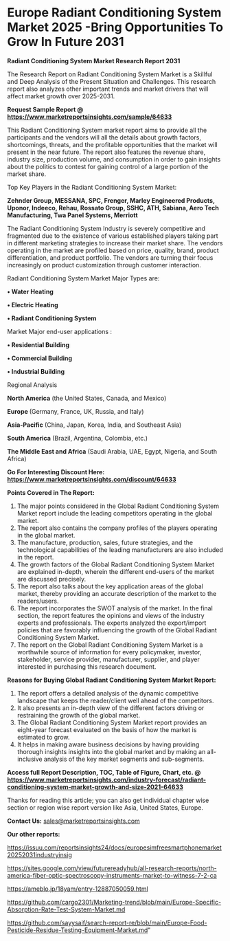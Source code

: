 # Europe Radiant Conditioning System Market 2025 -Bring Opportunities To Grow In Future 2031

<strong>Radiant Conditioning System Market Research Report 2031</strong>

The Research Report on Radiant Conditioning System Market is a Skillful and Deep Analysis of the Present Situation and Challenges. This research report also analyzes other important trends and market drivers that will affect market growth over 2025-2031.

<strong>Request Sample Report @ <a href=https://www.marketreportsinsights.com/sample/64633>https://www.marketreportsinsights.com/sample/64633</a></strong>

This Radiant Conditioning System market report aims to provide all the participants and the vendors will all the details about growth factors, shortcomings, threats, and the profitable opportunities that the market will present in the near future. The report also features the revenue share, industry size, production volume, and consumption in order to gain insights about the politics to contest for gaining control of a large portion of the market share.

Top Key Players in the Radiant Conditioning System Market:

<strong>Zehnder Group, MESSANA, SPC, Frenger, Marley Engineered Products, Uponor, Indeeco, Rehau, Rossato Group, SSHC, ATH, Sabiana, Aero Tech Manufacturing, Twa Panel Systems, Merriott</strong>

The Radiant Conditioning System Industry is severely competitive and fragmented due to the existence of various established players taking part in different marketing strategies to increase their market share. The vendors operating in the market are profiled based on price, quality, brand, product differentiation, and product portfolio. The vendors are turning their focus increasingly on product customization through customer interaction.

Radiant Conditioning System Market Major Types are:

<strong>• Water Heating

• Electric Heating

• Radiant Conditioning System</strong>

Market Major end-user applications :

<strong>• Residential Building

• Commercial Building

• Industrial Building</strong>

Regional Analysis

</u><strong><b>North America</b></strong> (the United States, Canada, and Mexico)

<strong><b>Europe </b></strong>(Germany, France, UK, Russia, and Italy)

<strong><b>Asia-Pacific</b></strong> (China, Japan, Korea, India, and Southeast Asia)

<strong><b>South America</b></strong> (Brazil, Argentina, Colombia, etc.)

<strong><b>The Middle East and Africa</b></strong> (Saudi Arabia, UAE, Egypt, Nigeria, and South Africa)

<strong>Go For Interesting Discount Here: <a href=https://www.marketreportsinsights.com/discount/64633>https://www.marketreportsinsights.com/discount/64633</a></strong>

<strong>Points Covered in The Report:</strong>
<ol>
  <li>The major points considered in the Global Radiant Conditioning System Market report include the leading competitors operating in the global market.</li>
  <li>The report also contains the company profiles of the players operating in the global market.</li>
  <li>The manufacture, production, sales, future strategies, and the technological capabilities of the leading manufacturers are also included in the report.</li>
  <li>The growth factors of the Global Radiant Conditioning System Market are explained in-depth, wherein the different end-users of the market are discussed precisely.</li>
  <li>The report also talks about the key application areas of the global market, thereby providing an accurate description of the market to the readers/users.</li>
  <li>The report incorporates the SWOT analysis of the market. In the final section, the report features the opinions and views of the industry experts and professionals. The experts analyzed the export/import policies that are favorably influencing the growth of the Global Radiant Conditioning System Market.</li>
  <li>The report on the Global Radiant Conditioning System Market is a worthwhile source of information for every policymaker, investor, stakeholder, service provider, manufacturer, supplier, and player interested in purchasing this research document.</li>
</ol>
<strong>Reasons for Buying Global Radiant Conditioning System Market Report:</strong>

<ol>
  <li>The report offers a detailed analysis of the dynamic competitive landscape that keeps the reader/client well ahead of the competitors.</li>
  <li>It also presents an in-depth view of the different factors driving or restraining the growth of the global market.</li>
  <li>The Global Radiant Conditioning System Market report provides an eight-year forecast evaluated on the basis of how the market is estimated to grow.</li>
  <li>It helps in making aware business decisions by having providing thorough insights insights into the global market and by making an all-inclusive analysis of the key market segments and sub-segments.</li>
</ol>
<strong>Access full Report Description, TOC, Table of Figure, Chart, etc. @ <a href=https://www.marketreportsinsights.com/industry-forecast/radiant-conditioning-system-market-growth-and-size-2021-64633>https://www.marketreportsinsights.com/industry-forecast/radiant-conditioning-system-market-growth-and-size-2021-64633</a></strong>


Thanks for reading this article; you can also get individual chapter wise section or region wise report version like Asia, United States, Europe.

<strong>Contact Us:</strong>
sales@marketreportsinsights.com

<strong>Our other reports:</strong>

<a href=https://issuu.com/reportsinsights24/docs/europesimfreesmartphonemarket20252031industryinsig>https://issuu.com/reportsinsights24/docs/europesimfreesmartphonemarket20252031industryinsig</a>

<a href=https://sites.google.com/view/futurereadyhub/all-research-reports/north-america-fiber-optic-spectroscopy-instruments-market-to-witness-7-2-ca>https://sites.google.com/view/futurereadyhub/all-research-reports/north-america-fiber-optic-spectroscopy-instruments-market-to-witness-7-2-ca</a>

<a href=https://ameblo.jp/18yam/entry-12887050059.html>https://ameblo.jp/18yam/entry-12887050059.html</a>

<a href=https://github.com/cargo2301/Marketing-trend/blob/main/Europe-Specific-Absorption-Rate-Test-System-Market.md>https://github.com/cargo2301/Marketing-trend/blob/main/Europe-Specific-Absorption-Rate-Test-System-Market.md</a>

<a href=https://github.com/sayysaif/search-report-re/blob/main/Europe-Food-Pesticide-Residue-Testing-Equipment-Market.md>https://github.com/sayysaif/search-report-re/blob/main/Europe-Food-Pesticide-Residue-Testing-Equipment-Market.md</a>"
